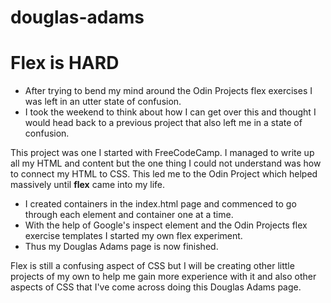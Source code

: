 # douglas-adams
<h1>Flex is HARD</h1>
<ul>
 <li>After trying to bend my mind around the Odin Projects flex exercises I was left in an utter state of confusion.</li>
 <li>I took the weekend to think about how I can get over this and thought I would head back to a previous project that also left me in a state of confusion.</li>
</ul>
<p>This project was one I started with FreeCodeCamp. I managed to write up all my HTML and content but the one thing I could not understand was how to connect my HTML to CSS. This led me to the Odin Project which helped massively until <strong>flex</strong> came into my life.</p>
<ul>
  <li>I created containers in the index.html page and commenced to go through each element and container one at a time.</li>
  <li>With the help of Google's inspect element and the Odin Projects flex exercise templates I started my own flex experiment.</li>
  <li>Thus my Douglas Adams page is now finished.</li>
</ul>
<p>Flex is still a confusing aspect of CSS but I will be creating other little projects of my own to help me gain more experience with it and also other aspects of CSS that I've come across doing this Douglas Adams page.</p>
